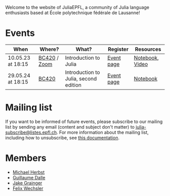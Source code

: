 Welcome to the website of JuliaEPFL, a community of Julia language enthusiasts based at École polytechnique fédérale de Lausanne!

# Events

| When              | Where?                                             | What?                 | Register                                                           | Resources                        |
| ----------------- | -------------------------------------------------- | --------------------- | ------------------------------------------------------------------ | -------------------------------- |
| 10.05.23 at 18:15 | [BC420](https://plan.epfl.ch/?room==BC%20420) / [Zoom](https://epfl.zoom.us/j/68892870159) | Introduction to Julia | [Event page](https://memento.epfl.ch/event/introduction-to-julia/) | [Notebook](notebooks/intro.html), [Video](https://epfl.zoom.us/rec/share/NeZF7ooqgZ35g0H9N-adXe-RML26av_758fsEozevuqi227Jw3ov2fnIQVvSVLyr.fE5v5FHLTrYc8GRG) |
| 29.05.24 at 18:15 | [BC420](https://plan.epfl.ch/?room==BC%20420) | Introduction to Julia, second edition | [Event page](https://memento.epfl.ch/event/introduction-to-julia-2/)| [Notebook](notebooks/intro-2024.html) |

# Mailing list

If you want to be informed of future events, please subscribe to our mailing list by sending any email (content and subject don't matter) to [julia-subscribe@listes.epfl.ch](mailto:julia-subscribe@listes.epfl.ch).
For more information about the mailing list, including how to unsubscribe, see [this documentation](https://listes.epfl.ch/doc_en.cgi?liste=julia).

# Members

- [Michael Herbst](https://michael-herbst.com/)
- [Guillaume Dalle](https://gdalle.github.io/)
- [Jake Grainger](https://github.com/JakeGrainger)
- [Felix Wechsler](https://felixwechsler.science/)
